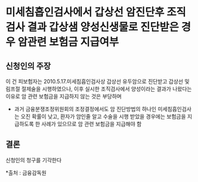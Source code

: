 # 미세침흡인검사에서 갑상선 암진단후 조직검사 결과 갑상샘 양성신생물로 진단받은 경우 암관련 보험금 지급여부

## 신청인의 주장

이 건 피보험자는 2010.5.17.미세침흡인검사상 갑상선 유두암으로 진단받고 갑상선 및 림프절 절제술을 시행하였으나, 이후 실시한 조직검사에서 양성이라는 결과가 나왔다는 이유로 암 관련 보험금을  지급하지 않는 것은 부당하며  

* 과거 금융분쟁조정위원회의 조정결정에서도 암 진단방법의 하나인 미세침흡인검사는 오진 확률이 낮고, 환자가 암인줄 알고 수술을 시행 받았을 경우에는 보험금을 지급하도록 한 사례가 있으므로 암 관련 보험금을 지급해야 함 

## 결론

신청인의 청구를 기각한다


*출처 : 금융감독원


